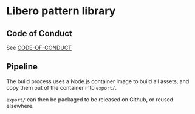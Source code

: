 Libero pattern library
======================


## Code of Conduct
See [CODE-OF-CONDUCT](CODE-OF-CONDUCT.md)

## Pipeline

The build process uses a Node.js container image to build all assets, and copy them out of the container into `export/`.

`export/` can then be packaged to be released on Github, or reused elsewhere.
